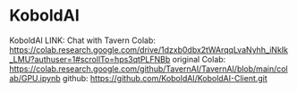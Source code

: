 # KoboldAI
KoboldAI LINK: Chat with Tavern
Colab: https://colab.research.google.com/drive/1dzxb0dbx2tWArqqLvaNyhh_iNkIk_LMU?authuser=1#scrollTo=hps3qtPLFNBb
original Colab: https://colab.research.google.com/github/TavernAI/TavernAI/blob/main/colab/GPU.ipynb
github: https://github.com/KoboldAI/KoboldAI-Client.git
